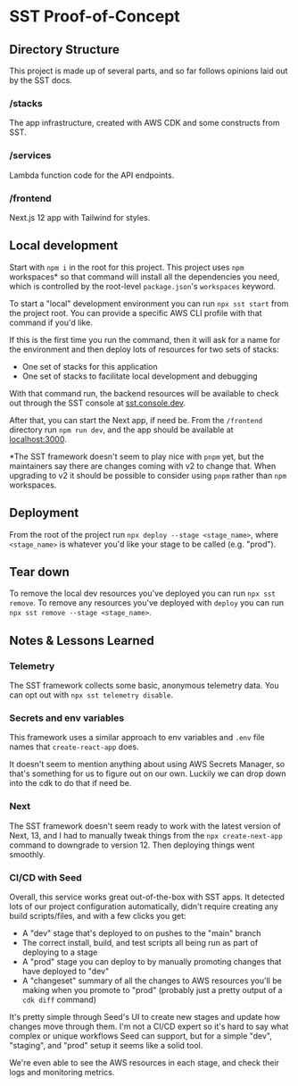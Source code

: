 # SST Proof-of-Concept

## Directory Structure

This project is made up of several parts, and so far follows opinions laid out by the SST docs.

### /stacks

The app infrastructure, created with AWS CDK and some constructs from SST.

### /services

Lambda function code for the API endpoints.

### /frontend

Next.js 12 app with Tailwind for styles.

## Local development

Start with `npm i` in the root for this project. This project uses `npm` workspaces\* so that command will install all the dependencies you need, which is controlled by the root-level `package.json`'s `workspaces` keyword.

To start a "local" development environment you can run `npx sst start` from the project root. You can provide a specific AWS CLI profile with that command if you'd like.

If this is the first time you run the command, then it will ask for a name for the environment and then deploy lots of resources for two sets of stacks:

- One set of stacks for this application
- One set of stacks to facilitate local development and debugging

With that command run, the backend resources will be available to check out through the SST console at [sst.console.dev](sst.console.dev).

After that, you can start the Next app, if need be. From the `/frontend` directory run `npm run dev`, and the app should be available at [localhost:3000](http://localhost:3000).

\*The SST framework doesn't seem to play nice with `pnpm` yet, but the maintainers say there are changes coming with v2 to change that. When upgrading to v2 it should be possible to consider using `pnpm` rather than `npm` workspaces.

## Deployment

From the root of the project run `npx deploy --stage <stage_name>`, where `<stage_name>` is whatever you'd like your stage to be called (e.g. "prod").

## Tear down

To remove the local dev resources you've deployed you can run `npx sst remove`. To remove any resources you've deployed with `deploy` you can run `npx sst remove --stage <stage_name>`.

## Notes & Lessons Learned

### Telemetry

The SST framework collects some basic, anonymous telemetry data. You can opt out with `npx sst telemetry disable`.

### Secrets and env variables

This framework uses a similar approach to env variables and `.env` file names that `create-react-app` does.

It doesn't seem to mention anything about using AWS Secrets Manager, so that's something for us to figure out on our own. Luckily we can drop down into the cdk to do that if need be.

### Next

The SST framework doesn't seem ready to work with the latest version of Next, 13, and I had to manually tweak things from the `npx create-next-app` command to downgrade to version 12. Then deploying things went smoothly.

### CI/CD with Seed

Overall, this service works great out-of-the-box with SST apps. It detected lots of our project configuration automatically, didn't require creating any build scripts/files, and with a few clicks you get:

- A "dev" stage that's deployed to on pushes to the "main" branch
- The correct install, build, and test scripts all being run as part of deploying to a stage
- A "prod" stage you can deploy to by manually promoting changes that have deployed to "dev"
- A "changeset" summary of all the changes to AWS resources you'll be making when you promote to "prod" (probably just a pretty output of a `cdk diff` command)

It's pretty simple through Seed's UI to create new stages and update how changes move through them. I'm not a CI/CD expert so it's hard to say what complex or unique workflows Seed can support, but for a simple "dev", "staging", and "prod" setup it seems like a solid tool.

We're even able to see the AWS resources in each stage, and check their logs and monitoring metrics.
